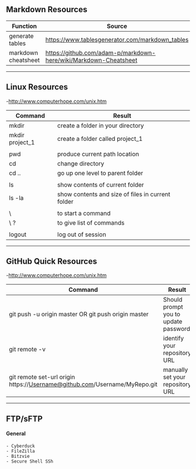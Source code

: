 ## Markdown Resources
|Function|Source|
|---|---|
|generate tables  | https://www.tablesgenerator.com/markdown_tables |
| markdown cheatsheet   | https://github.com/adam-p/markdown-here/wiki/Markdown-Cheatsheet |

---

## Linux Resources
-http://www.computerhope.com/unix.htm

|Command|Result|
|---|---|
|mkdir  | create a folder in your directory |
|mkdir project_1   | create a folder called project_1  |
|   |   |
| pwd | produce current path location  |
| cd  | change directory  |
| cd ..  | go up one level to parent folder  |
|     |   |
| ls  | show contents of current folder  |
| ls -la  | show contents and size of files in current folder  |
|    |   |
| \  |  to start a command |
| \ ?  | to give list of commands  |
|    |    |
| logout | log out of session |

---

## GitHub Quick Resources
-http://www.computerhope.com/unix.htm

|Command|Result|
|---|---|
|git push -u origin master OR git push origin master | Should prompt you to update password |
|git remote -v | identify your repository URL|
|git remote set-url origin https://Username@github.com/Username/MyRepo.git| manually set your repository URL|

---
## FTP/sFTP
#### General
```
- Cyberduck
- FileZilla
- Bitzvie
- Secure Shell SSh
```
